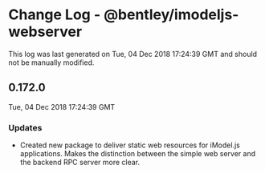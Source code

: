 # Change Log - @bentley/imodeljs-webserver

This log was last generated on Tue, 04 Dec 2018 17:24:39 GMT and should not be manually modified.

## 0.172.0
Tue, 04 Dec 2018 17:24:39 GMT

### Updates

- Created new package to deliver static web resources for iModel.js applications. Makes the distinction between the simple web server and the backend RPC server more clear.

